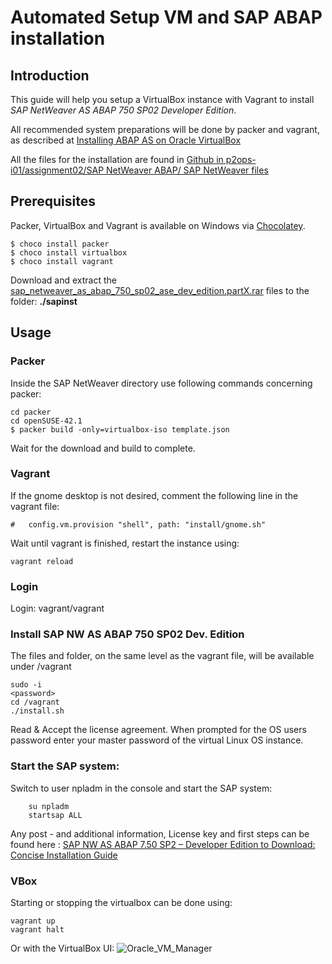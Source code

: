 # Automated Setup VM and SAP ABAP installation
## Introduction

This guide will help you setup a VirtualBox instance with Vagrant to install *SAP NetWeaver AS ABAP 750 SP02 Developer Edition*.

All recommended system preparations will be done by packer and vagrant, as described at [Installing ABAP AS on Oracle VirtualBox]([https://blogs.sap.com/2016/11/03/linux-for-newbies-installing-opensuse-on-oracle-virtualbox/?preview_id=391946](https://l.facebook.com/l.php?u=https%3A%2F%2Fblogs.sap.com%2F2016%2F11%2F03%2Flinux-for-newbies-installing-opensuse-on-oracle-virtualbox%2F%3Fpreview_id%3D391946&h=ATNtSwKt-pZmWmxyvIZ-SUQY5Ko9xHeK8OVqboHkKBoKBgRAAYXEzg-VK_SykLfIpv6lv1eQrEiK6S0aa1mMLxFyrINj7DBr6APkzXScGokVQF5W-Y3uBETQzNm9x_7x_xs))

All the files for the installation are found in [Github in p2ops-i01/assignment02/SAP NetWeaver ABAP/ SAP NetWeaver files](https://github.com/HoGentTIN/p2ops-i01/tree/master/assignment02/SAP%20NetWeaver%20ABAP/SAP%20NetWeaver%20files)

## Prerequisites
Packer, VirtualBox and Vagrant is available on Windows via [Chocolatey]([https://chocolatey.org](https://l.facebook.com/l.php?u=https%3A%2F%2Fchocolatey.org%2F&h=ATNtSwKt-pZmWmxyvIZ-SUQY5Ko9xHeK8OVqboHkKBoKBgRAAYXEzg-VK_SykLfIpv6lv1eQrEiK6S0aa1mMLxFyrINj7DBr6APkzXScGokVQF5W-Y3uBETQzNm9x_7x_xs)).

	$ choco install packer
	$ choco install virtualbox
	$ choco install vagrant
Download and extract the [sap_netweaver_as_abap_750_sp02_ase_dev_edition.partX.rar]([https://tools.hana.ondemand.com/#abap](https://l.facebook.com/l.php?u=https%3A%2F%2Ftools.hana.ondemand.com%2F%23abap&h=ATNtSwKt-pZmWmxyvIZ-SUQY5Ko9xHeK8OVqboHkKBoKBgRAAYXEzg-VK_SykLfIpv6lv1eQrEiK6S0aa1mMLxFyrINj7DBr6APkzXScGokVQF5W-Y3uBETQzNm9x_7x_xs)) files to the folder: **./sapinst**

## Usage

### Packer
Inside the SAP NetWeaver directory use following commands concerning packer:

	cd packer
	cd openSUSE-42.1
	$ packer build -only=virtualbox-iso template.json

Wait for the download and build to complete.

### Vagrant

If the gnome desktop is not desired, comment the following line in the vagrant file:

	#	config.vm.provision "shell", path: "install/gnome.sh"

Wait until vagrant is finished, restart the instance using:
	
	vagrant reload

### Login
Login: vagrant/vagrant

### Install SAP NW AS ABAP 750 SP02 Dev. Edition
The files and folder, on the same level as the vagrant file, will be available under /vagrant

	sudo -i
	<password>
	cd /vagrant
	./install.sh

Read & Accept the license agreement. When prompted for the OS users password enter your master password of the virtual Linux OS instance.

###  Start the SAP system:
Switch to user npladm in the console and start the SAP system:
	
		su npladm
		startsap ALL
Any post - and additional information, License key and first steps can be found here : [SAP NW AS ABAP 7.50 SP2 – Developer Edition to Download: Concise Installation Guide](https://blogs.sap.com/2016/11/03/sap-nw-as-abap-7.50-sp2-developer-edition-to-download-consise-installation-guide/)

### VBox

Starting or stopping the virtualbox can be done using:

	vagrant up
	vagrant halt

Or with the VirtualBox UI:
![Oracle_VM_Manager](https://i.imgur.com/o6GxYR7.png)

